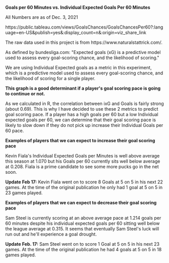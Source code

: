 **<P>Goals per 60 Minutes vs. Individual Expected Goals Per 60 Minutes<P>**
  <P> All Numbers are as of Dec. 3, 2021<P>
https://public.tableau.com/views/GoalsChances/GoalsChancesPer60?:language=en-US&publish=yes&:display_count=n&:origin=viz_share_link

<P>The raw data used in this project is from https://www.naturalstattrick.com/.<P>

<P>As defined by bundesliga.com: "Expected goals (xG) is a predictive model used to assess every goal-scoring chance, and the likelihood of scoring." <P>
<P>We are using Individual Expected goals as a metric in this experiment, which is a predictive model used to assess every goal-scoring chance, and the likelihood of scoring for a single player.<P>

**<P>This graph is a good determinant if a player's goal scoring pace is going to continue or not. <P>**
As we calculated in R, the correlation between ixG and Goals is fairly strong (about 0.69). This is why I have decided to use these 2 metrics to predict goal scoring pace. If a player has a high goals per 60 but a low Individual expected goals per 60, we can determine that their goal scoring pace is likely to slow down if they do not pick up increase their Individual Goals per 60 pace.<P>

**<P>Examples of players that we can expect to increase their goal scoring pace<P>**
  Kevin Fiala's Individual Expected Goals per Minutes is well above average this season at 1.070 but his Goals per 60 currently sits well below average at 0.208. Fiala is a prime candidate to see some more pucks go in the net soon.
**<p>Update Feb 17:** Kevin Fiala went on to score 8 Goals at 5 on 5 in his next 22 games. At the time of the original publication he only had 1 goal at 5 on 5 in 23 games played.
  
**<P>Examples of players that we can expect to decrease their goal scoring pace<P>**
Sam Steel is currently scoring at an above average pace at 1.214 goals per 60 minutes despite his individual expected goals per 60 sitting well below the league average at 0.315. It seems that eventually Sam Steel's luck will run out and he'll experience a goal drought.
**<p>Update Feb. 17:** Sam Steel went on to score 1 Goal at 5 on 5 in his next 23 games. At the time of the original publication he had 4 goals at 5 on 5 in 18 games played.
